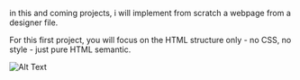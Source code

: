 in this and coming projects, i will implement from scratch a webpage from a designer file.

For this first project, you will focus on the HTML structure only - no CSS, no style - just pure HTML semantic.

![Alt Text](https://images.pexels.com/photos/14024358/pexels-photo-14024358.jpeg?auto=compress&cs=tinysrgb&w=1260&h=750&dpr=1)
